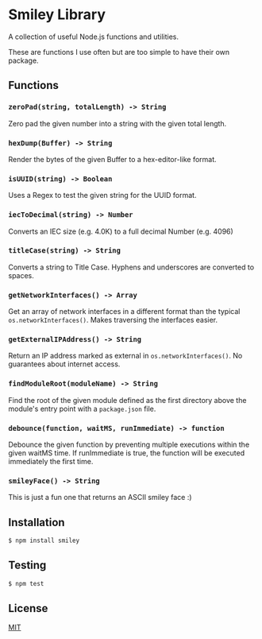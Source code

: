 # Smiley Library

A collection of useful Node.js functions and utilities.

These are functions I use often but are too simple to have their own package.

## Functions

### `zeroPad(string, totalLength) -> String`

Zero pad the given number into a string with the given total length.

### `hexDump(Buffer) -> String`

Render the bytes of the given Buffer to a hex-editor-like format.

### `isUUID(string) -> Boolean`

Uses a Regex to test the given string for the UUID format.

### `iecToDecimal(string) -> Number`

Converts an IEC size (e.g. 4.0K) to a full decimal Number (e.g. 4096)

### `titleCase(string) -> String`

Converts a string to Title Case. Hyphens and underscores are converted to spaces.

### `getNetworkInterfaces() -> Array`

Get an array of network interfaces in a different format than the typical `os.networkInterfaces()`. Makes traversing the interfaces easier.

### `getExternalIPAddress() -> String`

Return an IP address marked as external in `os.networkInterfaces()`. No guarantees about internet access.

### `findModuleRoot(moduleName) -> String`

Find the root of the given module defined as the first directory above the module's entry point with a `package.json` file.

### `debounce(function, waitMS, runImmediate) -> function`

Debounce the given function by preventing multiple executions within the given waitMS time. If runImmediate is true, the function will be executed immediately the first time.

### `smileyFace() -> String`

This is just a fun one that returns an ASCII smiley face :)

## Installation

```bash
$ npm install smiley
```

## Testing

```bash
$ npm test
```

## License

  [MIT](LICENSE)
